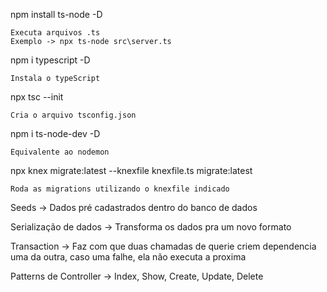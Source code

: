 npm install ts-node -D

	Executa arquivos .ts
	Exemplo -> npx ts-node src\server.ts

npm i typescript -D

	Instala o typeScript

npx tsc --init

	Cria o arquivo tsconfig.json

npm i ts-node-dev -D

	Equivalente ao nodemon

npx knex migrate:latest --knexfile knexfile.ts migrate:latest

	Roda as migrations utilizando o knexfile indicado


Seeds -> Dados pré cadastrados dentro do banco de dados

Serialização de dados -> Transforma os dados pra um novo formato

Transaction -> Faz com que duas chamadas de querie criem dependencia uma da outra, caso uma falhe, ela não executa a proxima

Patterns de Controller -> Index, Show, Create, Update, Delete